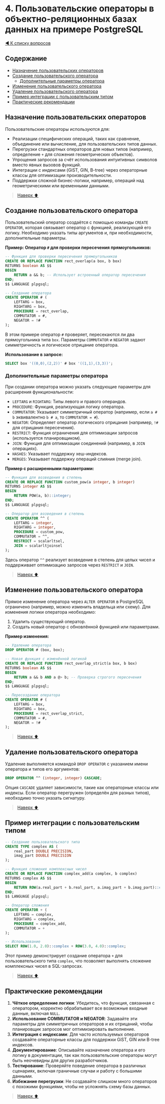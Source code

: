 # 4. Пользовательские операторы в объектно-реляционных базах данных на примере PostgreSQL

[◀️ К списку вопросов](README.md)

## Содержание

- [Назначение пользовательских операторов](#назначение-пользовательских-операторов)
- [Создание пользовательского оператора](#создание-пользовательского-оператора)
  - [Дополнительные параметры оператора](#дополнительные-параметры-оператора)
- [Изменение пользовательского оператора](#изменение-пользовательского-оператора)
- [Удаление пользовательского оператора](#удаление-пользовательского-оператора)
- [Пример интеграции с пользовательским типом](#пример-интеграции-с-пользовательским-типом)
- [Практические рекомендации](#практические-рекомендации)

## Назначение пользовательских операторов

Пользовательские операторы используются для:

- Реализации специфических операций, таких как сравнение, объединение или вычисление, для пользовательских типов данных.
- Перегрузки стандартных операторов для новых типов (например, определение `+` для сложения геометрических объектов).
- Упрощения запросов за счёт использования интуитивных символов вместо явных вызовов функций.
- Интеграции с индексами (GiST, GIN, B-tree) через операторные классы для оптимизации производительности.
- Поддержки сложной бизнес-логики, например, операций над геометрическими или временными данными.

> [Наверх ⬆️](#содержание)

## Создание пользовательского оператора

Пользовательский оператор создаётся с помощью команды `CREATE OPERATOR`, которая связывает оператор с функцией, реализующей его логику. Необходимо указать типы аргументов и, при необходимости, дополнительные параметры.

**Пример: Оператор `#` для проверки пересечения прямоугольников:**

```sql
-- Функция для проверки пересечения прямоугольников
CREATE OR REPLACE FUNCTION rect_overlap(a box, b box)
RETURNS boolean AS $$
BEGIN
    RETURN a && b; -- Использует встроенный оператор пересечения
END;
$$ LANGUAGE plpgsql;

-- Создание оператора
CREATE OPERATOR # (
    LEFTARG = box,
    RIGHTARG = box,
    PROCEDURE = rect_overlap,
    COMMUTATOR = #,
    NEGATOR = !#
);
```

В этом примере оператор `#` проверяет, пересекаются ли два прямоугольника типа `box`. Параметры `COMMUTATOR` и `NEGATOR` задают симметричность и логическое отрицание оператора.

**Использование в запросе:**

```sql
SELECT box '((0,0),(2,2))' # box '((1,1),(3,3))';
```

### Дополнительные параметры оператора

При создании оператора можно указать следующие параметры для расширения функциональности:

- `LEFTARG` и `RIGHTARG`: Типы левого и правого операндов.
- `PROCEDURE`: Функция, реализующая логику оператора.
- `COMMUTATOR`: Указывает симметричный оператор (например, если `a # b` эквивалентно `b # a`, то `COMMUTATOR = #`).
- `NEGATOR`: Определяет оператор логического отрицания (например, `!#` для отрицания пересечения).
- `RESTRICT`: Функция ограничения для оптимизации запросов (используется планировщиком).
- `JOIN`: Функция для оптимизации соединений (например, в `JOIN` операциях).
- `HASHES`: Указывает поддержку хеш-индексов.
- `MERGES`: Указывает поддержку операций слияния (merge join).

**Пример с расширенными параметрами:**

```sql
-- Функция для возведения в степень
CREATE OR REPLACE FUNCTION custom_pow(a integer, b integer)
RETURNS integer AS $$
BEGIN
    RETURN POW(a, b)::integer;
END;
$$ LANGUAGE plpgsql;

-- Оператор для возведения в степень
CREATE OPERATOR ^^ (
    LEFTARG = integer,
    RIGHTARG = integer,
    PROCEDURE = custom_pow,
    COMMUTATOR = ^^,
    RESTRICT = scalarltsel,
    JOIN = scalarltjoinsel
);
```

Здесь оператор `^^` реализует возведение в степень для целых чисел и поддерживает оптимизацию запросов через `RESTRICT` и `JOIN`.

> [Наверх ⬆️](#содержание)

## Изменение пользовательского оператора

Прямое изменение оператора через `ALTER OPERATOR` в PostgreSQL ограничено (например, можно изменить владельца или схему). Для изменения логики оператора необходимо:

1. Удалить существующий оператор.
2. Создать новый оператор с обновлённой функцией или параметрами.

**Пример изменения:**

```sql
-- Удаление оператора
DROP OPERATOR # (box, box);

-- Новая функция с изменённой логикой
CREATE OR REPLACE FUNCTION rect_overlap_strict(a box, b box)
RETURNS boolean AS $$
BEGIN
    RETURN a && b AND a @> b; -- Проверка строгого пересечения
END;
$$ LANGUAGE plpgsql;

-- Пересоздание оператора
CREATE OPERATOR # (
    LEFTARG = box,
    RIGHTARG = box,
    PROCEDURE = rect_overlap_strict,
    COMMUTATOR = #,
    NEGATOR = !#
);
```

> [Наверх ⬆️](#содержание)

## Удаление пользовательского оператора

Удаление выполняется командой `DROP OPERATOR` с указанием имени оператора и типов его аргументов:

```sql
DROP OPERATOR ^^ (integer, integer) CASCADE;
```

Опция `CASCADE` удаляет зависимости, такие как операторные классы или индексы. Если оператор перегружен (определён для разных типов), необходимо точно указать сигнатуру.

> [Наверх ⬆️](#содержание)

## Пример интеграции с пользовательским типом

```sql
-- Создание пользовательского типа
CREATE TYPE complex AS (
    real_part DOUBLE PRECISION,
    imag_part DOUBLE PRECISION
);

-- Функция сложения комплексных чисел
CREATE OR REPLACE FUNCTION complex_add(a complex, b complex)
RETURNS complex AS $$
BEGIN
    RETURN ROW(a.real_part + b.real_part, a.imag_part + b.imag_part)::complex;
END;
$$ LANGUAGE plpgsql;

-- Оператор сложения
CREATE OPERATOR + (
    LEFTARG = complex,
    RIGHTARG = complex,
    PROCEDURE = complex_add,
    COMMUTATOR = +
);

-- Использование
SELECT ROW(1.0, 2.0)::complex + ROW(3.0, 4.0)::complex;
```

Этот пример демонстрирует создание оператора `+` для пользовательского типа `complex`, что позволяет выполнять сложение комплексных чисел в SQL-запросах.

> [Наверх ⬆️](#содержание)

## Практические рекомендации

1. **Чёткое определение логики**: Убедитесь, что функция, связанная с оператором, корректно обрабатывает все возможные входные данные, включая `NULL`.
2. **Использование COMMUTATOR и NEGATOR**: Задавайте эти параметры для симметричных операторов и их отрицаний, чтобы планировщик запросов мог оптимизировать выполнение.
3. **Интеграция с индексами**: Для часто используемых операторов создавайте операторные классы для поддержки GiST, GIN или B-tree индексов.
4. **Документирование**: Описывайте назначение оператора и его логику в документации, так как пользовательские операторы могут быть неочевидны для других разработчиков.
5. **Тестирование**: Проверяйте поведение оператора в различных сценариях, включая граничные случаи и работу с большими данными.
6. **Избежание перегрузки**: Не создавайте слишком много операторов с похожими функциями, чтобы не усложнять схему базы данных.

> [Наверх ⬆️](#содержание)

